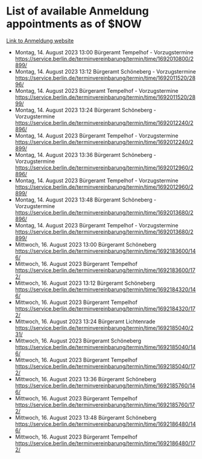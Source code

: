 # List of available Anmeldung appointments as of $NOW
[Link to Anmeldung website](https://service.berlin.de/terminvereinbarung/termin/tag.php?termin=1&anliegen[]=120686&dienstleisterlist=122210,122217,327316,122219,327312,122227,327314,122231,327346,122243,327348,122254,122252,329742,122260,329745,122262,329748,122271,327278,122273,327274,122277,327276,330436,122280,327294,122282,327290,122284,327292,122291,327270,122285,327266,122286,327264,122296,327268,150230,329760,122297,327286,122294,327284,122312,329763,122314,329775,122304,327330,122311,327334,122309,327332,317869,122281,327352,122279,329772,122283,122276,327324,122274,327326,122267,329766,122246,327318,122251,327320,122257,327322,122208,327298,122226,327300&herkunft=http%3A%2F%2Fservice.berlin.de%2Fdienstleistung%2F120686%2F)
- Montag, 14. August 2023 13:00 Bürgeramt Tempelhof - Vorzugstermine https://service.berlin.de/terminvereinbarung/termin/time/1692010800/2899/
- Montag, 14. August 2023 13:12 Bürgeramt Schöneberg - Vorzugstermine https://service.berlin.de/terminvereinbarung/termin/time/1692011520/2896/
- Montag, 14. August 2023  Bürgeramt Tempelhof - Vorzugstermine https://service.berlin.de/terminvereinbarung/termin/time/1692011520/2899/
- Montag, 14. August 2023 13:24 Bürgeramt Schöneberg - Vorzugstermine https://service.berlin.de/terminvereinbarung/termin/time/1692012240/2896/
- Montag, 14. August 2023  Bürgeramt Tempelhof - Vorzugstermine https://service.berlin.de/terminvereinbarung/termin/time/1692012240/2899/
- Montag, 14. August 2023 13:36 Bürgeramt Schöneberg - Vorzugstermine https://service.berlin.de/terminvereinbarung/termin/time/1692012960/2896/
- Montag, 14. August 2023  Bürgeramt Tempelhof - Vorzugstermine https://service.berlin.de/terminvereinbarung/termin/time/1692012960/2899/
- Montag, 14. August 2023 13:48 Bürgeramt Schöneberg - Vorzugstermine https://service.berlin.de/terminvereinbarung/termin/time/1692013680/2896/
- Montag, 14. August 2023  Bürgeramt Tempelhof - Vorzugstermine https://service.berlin.de/terminvereinbarung/termin/time/1692013680/2899/
- Mittwoch, 16. August 2023 13:00 Bürgeramt Schöneberg https://service.berlin.de/terminvereinbarung/termin/time/1692183600/146/
- Mittwoch, 16. August 2023  Bürgeramt Tempelhof https://service.berlin.de/terminvereinbarung/termin/time/1692183600/172/
- Mittwoch, 16. August 2023 13:12 Bürgeramt Schöneberg https://service.berlin.de/terminvereinbarung/termin/time/1692184320/146/
- Mittwoch, 16. August 2023  Bürgeramt Tempelhof https://service.berlin.de/terminvereinbarung/termin/time/1692184320/172/
- Mittwoch, 16. August 2023 13:24 Bürgeramt Lichtenrade https://service.berlin.de/terminvereinbarung/termin/time/1692185040/231/
- Mittwoch, 16. August 2023  Bürgeramt Schöneberg https://service.berlin.de/terminvereinbarung/termin/time/1692185040/146/
- Mittwoch, 16. August 2023  Bürgeramt Tempelhof https://service.berlin.de/terminvereinbarung/termin/time/1692185040/172/
- Mittwoch, 16. August 2023 13:36 Bürgeramt Schöneberg https://service.berlin.de/terminvereinbarung/termin/time/1692185760/146/
- Mittwoch, 16. August 2023  Bürgeramt Tempelhof https://service.berlin.de/terminvereinbarung/termin/time/1692185760/172/
- Mittwoch, 16. August 2023 13:48 Bürgeramt Schöneberg https://service.berlin.de/terminvereinbarung/termin/time/1692186480/146/
- Mittwoch, 16. August 2023  Bürgeramt Tempelhof https://service.berlin.de/terminvereinbarung/termin/time/1692186480/172/
